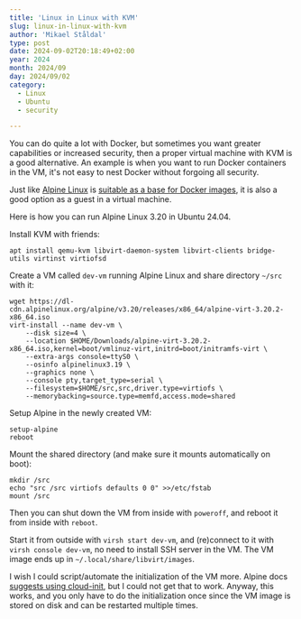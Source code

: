 ```yaml
---
title: 'Linux in Linux with KVM'
slug: linux-in-linux-with-kvm
author: 'Mikael Ståldal'
type: post
date: 2024-09-02T20:18:49+02:00
year: 2024
month: 2024/09
day: 2024/09/02
category:
  - Linux
  - Ubuntu
  - security

---
```

You can do quite a lot with Docker, but sometimes you want greater capabilities or increased security, then a proper 
virtual machine with KVM is a good alternative. An example is when you want to run Docker containers in the VM, it's 
not easy to nest Docker without forgoing all security.

Just like [Alpine Linux](https://www.alpinelinux.org/) is 
[suitable as a base for Docker images](http://localhost:1313/tech/2023/04/20/alpine-rather-than-distroless/), 
it is also a good option as a guest in a virtual machine. 

Here is how you can run Alpine Linux 3.20 in Ubuntu 24.04.

Install KVM with friends:
```shell
apt install qemu-kvm libvirt-daemon-system libvirt-clients bridge-utils virtinst virtiofsd
```

Create a VM called `dev-vm` running Alpine Linux and share directory `~/src` with it:
```shell
wget https://dl-cdn.alpinelinux.org/alpine/v3.20/releases/x86_64/alpine-virt-3.20.2-x86_64.iso
virt-install --name dev-vm \
    --disk size=4 \
    --location $HOME/Downloads/alpine-virt-3.20.2-x86_64.iso,kernel=boot/vmlinuz-virt,initrd=boot/initramfs-virt \
    --extra-args console=ttyS0 \
    --osinfo alpinelinux3.19 \
    --graphics none \
    --console pty,target_type=serial \
    --filesystem=$HOME/src,src,driver.type=virtiofs \
    --memorybacking=source.type=memfd,access.mode=shared
```

Setup Alpine in the newly created VM:
```shell
setup-alpine
reboot
```

Mount the shared directory (and make sure it mounts automatically on boot):
```shell
mkdir /src
echo "src /src virtiofs defaults 0 0" >>/etc/fstab
mount /src
```

Then you can shut down the VM from inside with `poweroff`, and reboot it from inside with `reboot`.

Start it from outside with `virsh start dev-vm`, and (re)connect to it with `virsh console dev-vm`, 
no need to install SSH server in the VM. The VM image ends up in `~/.local/share/libvirt/images`.

I wish I could script/automate the initialization of the VM more. Alpine docs 
[suggests using cloud-init](https://wiki.alpinelinux.org/wiki/KVM#Provision_an_Alpine_Linux_vm_with_virt-install), 
but I could not get that to work. Anyway, this works, and you only have to do the initialization once since the 
VM image is stored on disk and can be restarted multiple times.
